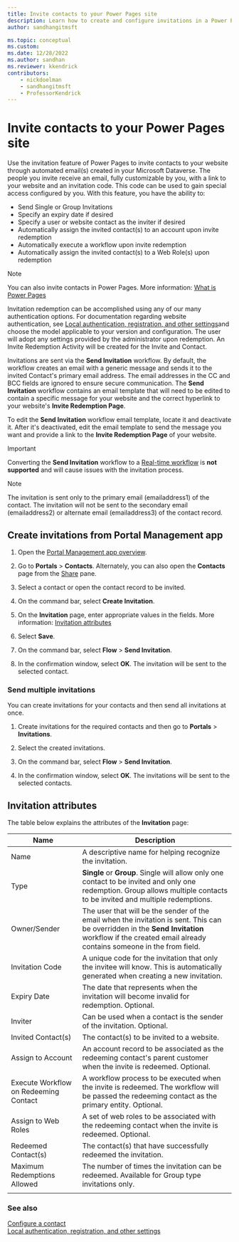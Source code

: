 ```yaml
---
title: Invite contacts to your Power Pages site
description: Learn how to create and configure invitations in a Power Pages site.
author: sandhangitmsft

ms.topic: conceptual
ms.custom: 
ms.date: 12/28/2022
ms.author: sandhan
ms.reviewer: kkendrick
contributors:
    - nickdoelman
    - sandhangitmsft
    - ProfessorKendrick
---
```


# Invite contacts to your Power Pages site

Use the invitation feature of Power Pages to invite contacts to your website through automated email(s) created in your Microsoft Dataverse. The people you invite receive an email, fully customizable by you, with a link to your website and an invitation code. This code can be used to gain special access configured by you. With this feature, you have the ability to:

- Send Single or Group Invitations
- Specify an expiry date if desired
- Specify a user or website contact as the inviter if desired
- Automatically assign the invited contact(s) to an account upon invite redemption
- Automatically execute a workflow upon invite redemption
- Automatically assign the invited contact(s) to a Web Role(s) upon redemption

> [!NOTE] 
> You can also invite contacts in Power Pages. More information: [What is Power Pages](/power-pages/introduction)

Invitation redemption can be accomplished using any of our many authentication options. For documentation regarding website authentication, see [Local authentication, registration, and other settings](authentication/set-authentication-identity.md)and choose the model applicable to your version and configuration. The user will adopt any settings provided by the administrator upon redemption. An Invite Redemption Activity will be created for the Invite and Contact.

Invitations are sent via the **Send Invitation** workflow. By default, the workflow creates an email with a generic message and sends it to the invited Contact's primary email address. The email addresses in the CC and BCC fields are ignored to ensure secure communication. The **Send Invitation** workflow contains an email template that will need to be edited to contain a specific message for your website and the correct hyperlink to your website's **Invite Redemption Page**.

To edit the **Send Invitation** workflow email template, locate it and deactivate it. After it's deactivated, edit the email template to send the message you want and provide a link to the **Invite Redemption Page** of your website.

> [!IMPORTANT]
> Converting the **Send Invitation** workflow to a [Real-time workflow](/power-apps/maker/data-platform/overview-realtime-workflows) is **not supported** and will cause issues with the invitation process.

> [!NOTE]
> The invitation is sent only to the primary email (emailaddress1) of the contact. The invitation will not be sent to the secondary email (emailaddress2) or alternate email (emailaddress3) of the contact record.

## Create invitations from Portal Management app

1.  Open the [Portal Management app overview](../configure/portal-management-app.md).

2.	Go to **Portals** > **Contacts**.
    Alternately, you can also open the **Contacts** page from the [Share](/power-apps/maker/portals/manage-existing-portals#share) pane. 

3.	Select a contact or open the contact record to be invited.

4.	On the command bar, select **Create Invitation**.

5.	On the **Invitation** page, enter appropriate values in the fields. More information: [Invitation attributes](#invitation-attributes)

6.	Select **Save**.

7.	On the command bar, select **Flow** > **Send Invitation**.

8.	In the confirmation window, select **OK**. The invitation will be sent to the selected contact.

### Send multiple invitations

You can create invitations for your contacts and then send all invitations at once.

1.	Create invitations for the required contacts and then go to **Portals** > **Invitations**.

2.	Select the created invitations.

3.	On the command bar, select **Flow** > **Send Invitation**.

4.	In the confirmation window, select **OK**. The invitations will be sent to the selected contacts.

## Invitation attributes

The table below explains the attributes of the **Invitation** page:


|  Name    |    Description    |
|-------|------------|
|                 Name                  |                                                                                                      A descriptive name for helping recognize the invitation.                                                                                                      |
|                 Type                  |                                             **Single** or **Group**. Single will allow only one contact to be invited and only one redemption. Group allows multiple contacts to be invited and multiple redemptions.                                              |
|             Owner/Sender              | The user that will be the sender of the email when the invitation is sent. This can be overridden in the **Send Invitation** workflow if the created email already contains someone in the from field. |
|            Invitation Code            |                                                                 A unique code for the invitation that only the invitee will know. This is automatically generated when creating a new invitation.                                                                  |
|              Expiry Date              |                                                                                     The date that represents when the invitation will become invalid for redemption. Optional.                                                                                     |
|                Inviter                |                                                                                               Can be used when a contact is the sender of the invitation. Optional.                                                                                                |
|          Invited Contact(s)           |                                                                                                             The contact(s) to be invited to a website.                                                                                                              |
|           Assign to Account           |                                                                        An account record to be associated as the redeeming contact's parent customer when the invite is redeemed. Optional.                                                                        |
| Execute Workflow on Redeeming Contact |                                                         A workflow process to be executed when the invite is redeemed. The workflow will be passed the redeeming contact as the primary entity. Optional.                                                          |
|          Assign to Web Roles          |                                                                               A set of web roles to be associated with the redeeming contact when the invite is redeemed. Optional.                                                                                |
|          Redeemed Contact(s)          |                                                                                                   The contact(s) that have successfully redeemed the invitation.                                                                                                   |
|      Maximum Redemptions Allowed      |                                                                                   The number of times the invitation can be redeemed. Available for Group type invitations only.                                                                                   |
|                                       |                                                                                                                                                                                                                                                                    |

### See also

[Configure a contact](configure-contacts.md)  
[Local authentication, registration, and other settings](authentication/set-authentication-identity.md)
